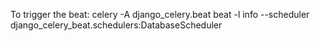
To trigger the beat: 
celery -A django_celery.beat beat -l info --scheduler django_celery_beat.schedulers:DatabaseScheduler